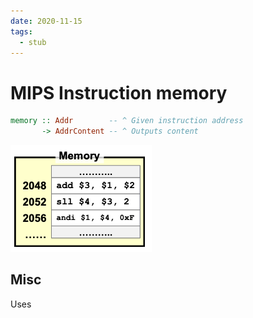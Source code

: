 ```yaml
---
date: 2020-11-15
tags: 
  - stub
---
```


# MIPS Instruction memory

```haskell
memory :: Addr        -- ^ Given instruction address
       -> AddrContent -- ^ Outputs content
```

![](./static/mips-inst-mem.png)

## Misc

Uses <f5e45e2b> 
